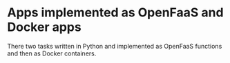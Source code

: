 # Apps implemented as OpenFaaS and Docker apps
There two tasks written in Python and implemented as OpenFaaS functions and then as Docker containers. 
